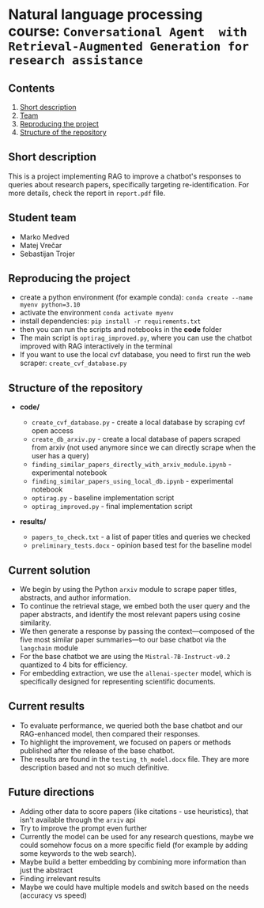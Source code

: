 # Natural language processing course: `Conversational Agent  with Retrieval-Augmented Generation for research assistance`

## Contents
1. [Short description](#short-description)
2. [Team](#team)
3. [Reproducing the project](#reproducing-the-project)
4. [Structure of the repository](#structure-of-the-repository)

## Short description
This is a project implementing RAG to improve a chatbot's responses to queries about research papers, specifically targeting re-identification. For more details, check the report in `report.pdf` file.

## Student team
- Marko Medved
- Matej Vrečar
- Sebastijan Trojer

## Reproducing the project
- create a python environment (for example conda): `conda create --name myenv python=3.10`
- activate  the environment `conda activate myenv`
- install dependencies: `pip install -r requirements.txt`
- then you can run the scripts and notebooks in the **code** folder 
- The main script is `optirag_improved.py`, where you can use the chatbot improved with RAG interactively in the terminal
- If you want to use the local cvf database, you need to first run the web scraper: `create_cvf_database.py`

## Structure of the repository

- **code/**
    - `create_cvf_database.py` - create a local database by scraping cvf open access
    - `create_db_arxiv.py` - create a local database of papers scraped from arxiv (not used anymore since we can directly scrape when the user has a query)
    - `finding_similar_papers_directly_with_arxiv_module.ipynb` - experimental notebook
    - `finding_similar_papers_using_local_db.ipynb` - experimental notebook
    - `optirag.py` - baseline implementation script
    - `optirag_improved.py` - final implementation script

- **results/** 
    - `papers_to_check.txt` - a list of paper titles and queries we checked 
    - `preliminary_tests.docx` - opinion based test for the baseline model




## Current solution
- We begin by using the Python `arxiv` module to scrape paper titles, abstracts, and author information. 
- To continue the retrieval stage, we embed both the user query and the paper abstracts, and identify the most relevant papers using cosine similarity.
- We then generate a response by passing the context—composed of the five most similar paper summaries—to our base chatbot via the  `langchain` module
- For the base chatbot we are using the `Mistral-7B-Instruct-v0.2` quantized to 4 bits for efficiency. 
- For embedding extraction, we use the `allenai-specter` model, which is specifically designed for representing scientific documents.

## Current results
- To evaluate performance, we queried both the base chatbot and our RAG-enhanced model, then compared their responses.
- To highlight the improvement, we focused on papers or methods published after the release of the base chatbot. 
- The results are found in the `testing_th_model.docx` file. They are more description based and not so much definitive.

## Future directions
- Adding other data to score papers (like citations - use heuristics), that isn't available through the `arxiv` api
- Try to improve the prompt even further
- Currently the model can be used for any research questions, maybe we could somehow focus on a more specific field (for example by adding some keywords to the web search). 
- Maybe build a better embedding by combining more information than just the abstract
- Finding irrelevant results 
- Maybe we could have multiple models and switch based on the needs (accuracy vs speed)

